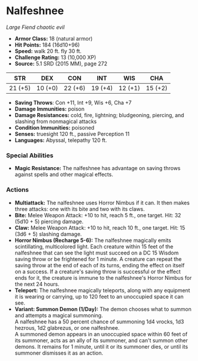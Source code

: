 # Nalfeshnee

*Large* *Fiend* *chaotic evil*

- **Armor Class:** 18 (natural armor)
- **Hit Points:** 184 (16d10+96)
- **Speed:** walk 20 ft. fly 30 ft.
- **Challenge Rating:** 13 (10,000 XP)
- **Source:** 5.1 SRD (2015 MM), page 272

| STR | DEX | CON | INT | WIS | CHA |
| --- | --- | --- | --- | --- | --- |
| 21 (+5) | 10 (+0) | 22 (+6) | 19 (+4) | 12 (+1) | 15 (+2) |

- **Saving Throws**: Con +11, Int +9, Wis +6, Cha +7
- **Damage Immunities:** poison
- **Damage Resistances:** cold, fire, lightning; bludgeoning, piercing, and slashing from nonmagical attacks
- **Condition Immunities:** poisoned
- **Senses:** truesight 120 ft., passive Perception 11
- **Languages:** Abyssal, telepathy 120 ft.

### Special Abilities

- **Magic Resistance:** The nalfeshnee has advantage on saving throws against spells and other magical effects.

### Actions

- **Multiattack:** The nalfeshnee uses Horror Nimbus if it can. It then makes three attacks: one with its bite and two with its claws.
- **Bite:** Melee Weapon Attack: +10 to hit, reach 5 ft., one target. Hit: 32 (5d10 + 5) piercing damage.
- **Claw:** Melee Weapon Attack: +10 to hit, reach 10 ft., one target. Hit: 15 (3d6 + 5) slashing damage.
- **Horror Nimbus (Recharge 5-6):** The nalfeshnee magically emits scintillating, multicolored light. Each creature within 15 feet of the nalfeshnee that can see the light must succeed on a DC 15 Wisdom saving throw or be frightened for 1 minute. A creature can repeat the saving throw at the end of each of its turns, ending the effect on itself on a success. If a creature's saving throw is successful or the effect ends for it, the creature is immune to the nalfeshnee's Horror Nimbus for the next 24 hours.
- **Teleport:** The nalfeshnee magically teleports, along with any equipment it is wearing or carrying, up to 120 feet to an unoccupied space it can see.
- **Variant: Summon Demon (1/Day):** The demon chooses what to summon and attempts a magical summoning.<br>A nalfeshnee has a 50 percent chance of summoning 1d4 vrocks, 1d3 hezrous, 1d2 glabrezus, or one nalfeshnee.<br>A summoned demon appears in an unoccupied space within 60 feet of its summoner, acts as an ally of its summoner, and can't summon other demons. It remains for 1 minute, until it or its summoner dies, or until its summoner dismisses it as an action.


